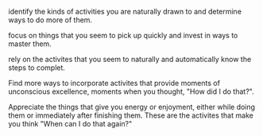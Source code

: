 identify the kinds of activities you are naturally drawn to and determine ways to do more of them.

focus on things that you seem to pick up quickly and invest in ways to master them.

rely on the activites that you seem to naturally and automatically know the steps to complet.

Find more ways to incorporate activites that provide moments of unconscious excellence, moments when you thought, "How did I do that?".

Appreciate the things that give you energy or enjoyment, either while doing them or immediately after finishing them. These are the activites that make you think "When can I do that again?"